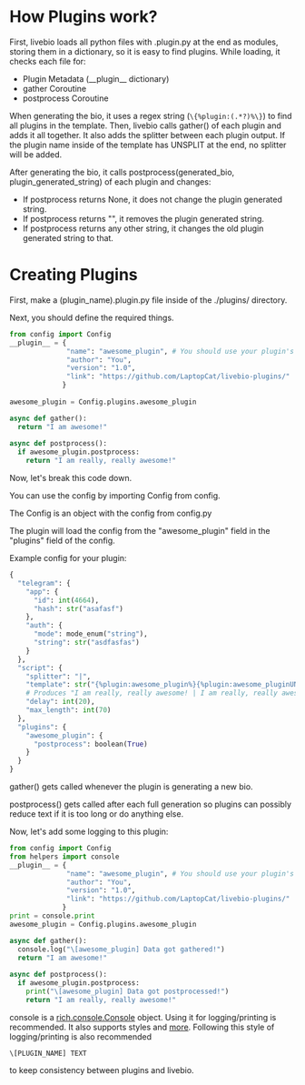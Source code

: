 # How Plugins work?

First, livebio loads all python files with .plugin.py at the end as modules, storing them in a dictionary, so it is easy to find plugins.
While loading, it checks each file for:
- Plugin Metadata (\_\_plugin__ dictionary)
- gather Coroutine
- postprocess Coroutine

When generating the bio, it uses a regex string (```\{%plugin:(.*?)%\}```) to find all plugins in the template.
Then, livebio calls gather() of each plugin and adds it all together. It also adds the splitter between each plugin output.
If the plugin name inside of the template has UNSPLIT at the end, no splitter will be added.

After generating the bio, it calls postprocess(generated_bio, plugin_generated_string) of each plugin and changes:
- If postprocess returns None, it does not change the plugin generated string.
- If postprocess returns "", it removes the plugin generated string.
- If postprocess returns any other string, it changes the old plugin generated string to that.

# Creating Plugins

First, make a (plugin_name).plugin.py file inside of the ./plugins/ directory.

Next, you should define the required things.
```python
from config import Config
__plugin__ = {
              "name": "awesome_plugin", # You should use your plugin's filename without .plugin.py as a name
              "author": "You",
              "version": "1.0",
              "link": "https://github.com/LaptopCat/livebio-plugins/"
             }
             
awesome_plugin = Config.plugins.awesome_plugin

async def gather():
  return "I am awesome!"
 
async def postprocess():
  if awesome_plugin.postprocess:
    return "I am really, really awesome!"
```
Now, let's break this code down.

You can use the config by importing Config from config.

The Config is an object with the config from config.py

The plugin will load the config from the "awesome_plugin" field in the "plugins" field of the config.

Example config for your plugin:
```python
{
  "telegram": {
    "app": {
      "id": int(4664),
      "hash": str("asafasf")
    },
    "auth": {
      "mode": mode_enum("string"),
      "string": str("asdfasfas")
    }
  },
  "script": {
    "splitter": "|",
    "template": str("{%plugin:awesome_plugin%}{%plugin:awesome_pluginUNSPLIT%} your text"),
    # Produces "I am really, really awesome! | I am really, really awesome! your text
    "delay": int(20),
    "max_length": int(70)
  },
  "plugins": {
    "awesome_plugin": {
      "postprocess": boolean(True)
    }
  }
}
```

gather() gets called whenever the plugin is generating a new bio.

postprocess() gets called after each full generation so plugins can possibly reduce text if it is too long or do anything else.

Now, let's add some logging to this plugin:
```python
from config import Config
from helpers import console
__plugin__ = {
              "name": "awesome_plugin", # You should use your plugin's filename without .plugin.py as a name
              "author": "You",
              "version": "1.0",
              "link": "https://github.com/LaptopCat/livebio-plugins/"
             }
print = console.print    
awesome_plugin = Config.plugins.awesome_plugin

async def gather():
  console.log("\[awesome_plugin] Data got gathered!")
  return "I am awesome!"
 
async def postprocess():
  if awesome_plugin.postprocess:
    print("\[awesome_plugin] Data got postprocessed!")
    return "I am really, really awesome!"
```
console is a [rich.console.Console](https://rich.readthedocs.io/en/stable/reference/console.html#rich.console.Console) object.
Using it for logging/printing is recommended. It also supports styles and [more](https://rich.readthedocs.io/en/stable/console.html).
Following this style of logging/printing is also recommended
```
\[PLUGIN_NAME] TEXT
```
to keep consistency between plugins and livebio.
